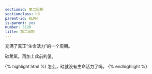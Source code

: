 ```yaml
---
sectionid: 第二周期
sectionclass: h3
parent-id: KLMN
is-parent: yes
number: 3120
title: 第二周期
---
```

充满了真正“生命活力”的一个周期。

碳氮氧，再加上此前的氢。

{% highlight html %}
怎么，硅就没有生命活力了吗。
{% endhighlight %}